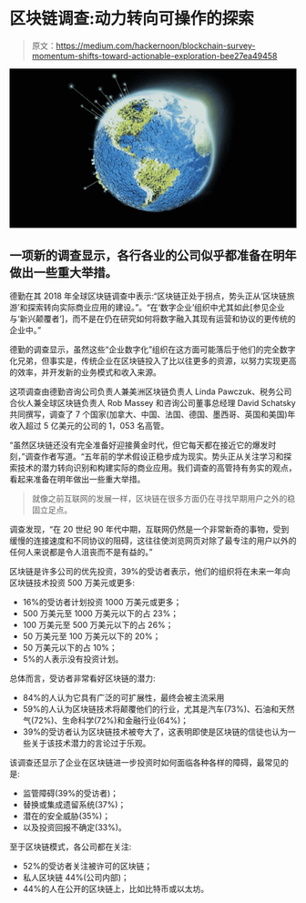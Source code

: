 # 区块链调查:动力转向可操作的探索

> 原文：<https://medium.com/hackernoon/blockchain-survey-momentum-shifts-toward-actionable-exploration-bee27ea49458>

![](img/b66dc4c7798694e40adea2a8c60fdc40.png)

## 一项新的调查显示，各行各业的公司似乎都准备在明年做出一些重大举措。

德勤在其 2018 年全球区块链调查中表示:“区块链正处于拐点，势头正从‘区块链旅游’和探索转向实际商业应用的建设。”。“在‘数字企业’组织中尤其如此[参见企业与‘新兴颠覆者’]，而不是在仍在研究如何将数字融入其现有运营和协议的更传统的企业中。”

德勤的调查显示，虽然这些“企业数字化”组织在这方面可能落后于他们的完全数字化兄弟，但事实是，传统企业在区块链投入了比以往更多的资源，以努力实现更高的效率，并开发新的业务模式和收入来源。

这项调查由德勤咨询公司负责人兼美洲区块链负责人 Linda Pawczuk、税务公司合伙人兼全球区块链负责人 Rob Massey 和咨询公司董事总经理 David Schatsky 共同撰写，调查了 7 个国家(加拿大、中国、法国、德国、墨西哥、英国和美国)年收入超过 5 亿美元的公司的 1，053 名高管。

“虽然区块链还没有完全准备好迎接黄金时代，但它每天都在接近它的爆发时刻，”调查作者写道。“五年前的学术假设正稳步成为现实。势头正从关注学习和探索技术的潜力转向识别和构建实际的商业应用。我们调查的高管持有务实的观点，看起来准备在明年做出一些重大举措。

> 就像之前互联网的发展一样，区块链在很多方面仍在寻找早期用户之外的稳固立足点。

调查发现，“在 20 世纪 90 年代中期，互联网仍然是一个非常新奇的事物，受到缓慢的连接速度和不同协议的阻碍，这往往使浏览网页对除了最专注的用户以外的任何人来说都是令人沮丧而不是有益的。”

区块链是许多公司的优先投资，39%的受访者表示，他们的组织将在未来一年向区块链技术投资 500 万美元或更多:

*   16%的受访者计划投资 1000 万美元或更多；
*   500 万美元至 1000 万美元以下的占 23%；
*   100 万美元至 500 万美元以下的占 26%；
*   50 万美元至 100 万美元以下的 20%；
*   50 万美元以下的占 10%；
*   5%的人表示没有投资计划。

总体而言，受访者非常看好区块链的潜力:

*   84%的人认为它具有广泛的可扩展性，最终会被主流采用
*   59%的人认为区块链技术将颠覆他们的行业，尤其是汽车(73%)、石油和天然气(72%)、生命科学(72%)和金融行业(64%)；
*   39%的受访者认为区块链技术被夸大了，这表明即使是区块链的信徒也认为一些关于该技术潜力的言论过于乐观。

该调查还显示了企业在区块链进一步投资时如何面临各种各样的障碍，最常见的是:

*   监管障碍(39%的受访者)；
*   替换或集成遗留系统(37%)；
*   潜在的安全威胁(35%)；
*   以及投资回报不确定(33%)。

至于区块链模式，各公司都在关注:

*   52%的受访者关注被许可的区块链；
*   私人区块链 44%(公司内部)；
*   44%的人在公开的区块链上，比如比特币或以太坊。